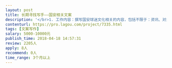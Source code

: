 ```yaml
---                
layout: post       
title: 长期寻找写手——国安相关文案           
description: '</br>1. 工作内容：撰写国安球迷文化相关的内容，包括不限于：资讯、对热点事件发表态度，等等。</br></br>2. 可参考微信公众号：MAX北京</br></br>3. 每篇文章600~1000字，稿费200起，如果你的文章足够好，我们愿意长期签约，稿费翻倍。</br></br>如果你已经是一位合格的球迷，同时又是一个相信文字的人。那你就是我们要找的人。</br>'     
contenturl: https://pro.lagou.com/project/7335.html      
tags: [文案写作]            
salary: 5000-10000元          
publish_time: 2018-04-18 14:57:31         
review: 2205人                   
apply: 8人                   
recommend: 0人                   
time_range: 3个月以上              
---                 
```

